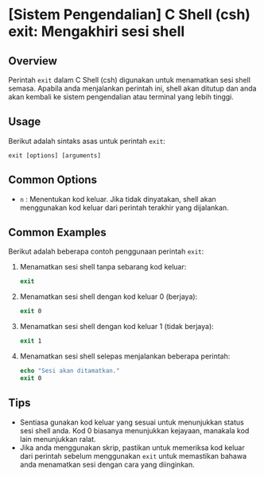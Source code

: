 # [Sistem Pengendalian] C Shell (csh) exit: Mengakhiri sesi shell

## Overview
Perintah `exit` dalam C Shell (csh) digunakan untuk menamatkan sesi shell semasa. Apabila anda menjalankan perintah ini, shell akan ditutup dan anda akan kembali ke sistem pengendalian atau terminal yang lebih tinggi.

## Usage
Berikut adalah sintaks asas untuk perintah `exit`:

```
exit [options] [arguments]
```

## Common Options
- `n` : Menentukan kod keluar. Jika tidak dinyatakan, shell akan menggunakan kod keluar dari perintah terakhir yang dijalankan.

## Common Examples
Berikut adalah beberapa contoh penggunaan perintah `exit`:

1. Menamatkan sesi shell tanpa sebarang kod keluar:
   ```csh
   exit
   ```

2. Menamatkan sesi shell dengan kod keluar 0 (berjaya):
   ```csh
   exit 0
   ```

3. Menamatkan sesi shell dengan kod keluar 1 (tidak berjaya):
   ```csh
   exit 1
   ```

4. Menamatkan sesi shell selepas menjalankan beberapa perintah:
   ```csh
   echo "Sesi akan ditamatkan."
   exit 0
   ```

## Tips
- Sentiasa gunakan kod keluar yang sesuai untuk menunjukkan status sesi shell anda. Kod 0 biasanya menunjukkan kejayaan, manakala kod lain menunjukkan ralat.
- Jika anda menggunakan skrip, pastikan untuk memeriksa kod keluar dari perintah sebelum menggunakan `exit` untuk memastikan bahawa anda menamatkan sesi dengan cara yang diinginkan.